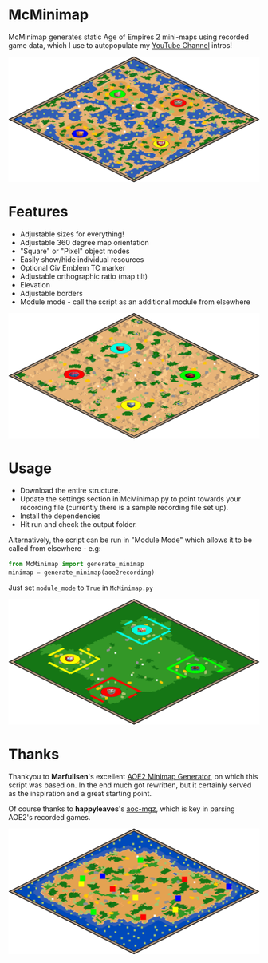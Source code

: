 # McMinimap
 
McMinimap generates static Age of Empires 2 mini-maps using recorded game data, which I use to autopopulate my [YouTube Channel](https://www.youtube.com/@buttonbashofficial) intros!

![Minimap example 1](examples/example1.png)

# Features

 - Adjustable sizes for everything!
 - Adjustable 360 degree map orientation
 - "Square" or "Pixel" object modes
 - Easily show/hide individual resources
 - Optional Civ Emblem TC marker
 - Adjustable orthographic ratio (map tilt)
 - Elevation
 - Adjustable borders
 - Module mode - call the script as an additional module from elsewhere

![Minimap example 1](examples/example2.png)

# Usage

 - Download the entire structure. 
 - Update the settings section in McMinimap.py to point towards your recording file (currently there is a sample recording file set up).
 - Install the dependencies
 - Hit run and check the output folder.

Alternatively, the script can be run in "Module Mode" which allows it to be called from elsewhere - e.g:

```python
from McMinimap import generate_minimap
minimap = generate_minimap(aoe2recording)
```

Just set ```module_mode``` to ```True``` in ```McMinimap.py```

![Minimap example 1](examples/example3.png)

# Thanks

Thankyou to **Marfullsen**'s excellent [AOE2 Minimap Generator](https://github.com/Marfullsen/AoE2-minimap-generator), on which this script was based on. In the end much got rewritten, but it certainly served as the inspiration and a great starting point.

Of course thanks to **happyleaves**'s [aoc-mgz](https://github.com/happyleavesaoc/aoc-mgz), which is key in parsing AOE2's recorded games.

![Minimap example 1](examples/example4.png)
